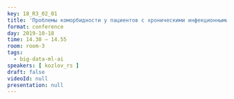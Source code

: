 ```yaml
---
key: 18_R3_02_01
title: 'Проблемы коморбидности у пациентов с хроническими инфекционными и паразитарными болезнями в практике семейных врачей Таджикистана'
format: conference
day: 2019-10-18
time: 14.30 – 14.55
room: room-3
tags:
  - big-data-ml-ai
speakers: [ kozlov_rs ]
draft: false
videoId: null
presentation: null
---
```

